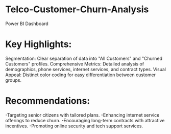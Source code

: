 # Telco-Customer-Churn-Analysis
Power BI Dashboard

# Key Highlights:
Segmentation: Clear separation of data into "All Customers" and "Churned Customers" profiles.
Comprehensive Metrics: Detailed analysis of demographics, phone services, internet services, and contract types.
Visual Appeal: Distinct color coding for easy differentiation between customer groups.

# Recommendations:
-Targeting senior citizens with tailored plans.
-Enhancing internet service offerings to reduce churn.
-Encouraging long-term contracts with attractive incentives.
-Promoting online security and tech support services.

